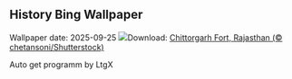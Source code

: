 ## History Bing Wallpaper
Wallpaper date: 2025-09-25
![](https://www.bing.com/th?id=OHR.FortChittorgarh_EN-IN0181756033_UHD.jpg&w=1000)Download: [Chittorgarh Fort, Rajasthan (© chetansoni/Shutterstock)](https://www.bing.com/th?id=OHR.FortChittorgarh_EN-IN0181756033_UHD.jpg)

Auto get programm by LtgX
